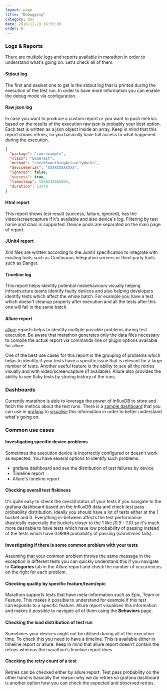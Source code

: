 ```yaml
---
layout: page
title: "Debugging"
category: doc
date: 2018-11-19 16:55:00
order: 6
---
```


### Logs & Reports
There are multiple logs and reports available in marathon in order to understand what's going on. Let's check all of them.

#### Stdout log
The first and easiest one to get is the stdout log that is printed during the execution of the test run. In order to have more information you can enable the debug mode via configuration.

#### Raw json log
In case you want to produce a custom report or you want to push metrics based on the results of the execution raw json is probably your best option. Each test is written as a json object inside an array. Keep in mind that this report shows retries, so you basically have full access to what happened during the execution.

```json
{
  "package": "com.example",
  "class": "SomeTest",
  "method": "checkSomethingActuallyWorks",
  "deviceSerial": "XXXXXXXXXXXX",
  "ignored": false,
  "success": true,
  "timestamp": 1548142665055,
  "duration": 13370
}
```

#### Html report
This report shows test result (success, failure, ignored), has the video/screencapture if it's available and also device's log. Filtering by test name and class is supported. Device pools are separated on the main page of report.

#### JUnit4 report
Xml files are written according to the Junit4 specification to integrate with existing tools such as Continuous Integration servers or third-party tools such as Danger.

#### Timeline log
This report helps identify potential misbehaviours visually helping infrastructure teams identify faulty devices and also helping developers identify tests which affect the whole batch. For example you have a test which doesn't cleanup properly after execution and all the tests after this one will fail in the same batch.

#### Allure report
[allure][1] reports helps to identify multiple possible problems during test execution. Be aware that marathon generates only the data files necessary to compile the actual report via commands line or plugin options available for allure.

One of the best use cases for this report is the grouping of problems which helps to identify if your tests have a specific issue that is relevant for a large number of tests. Another useful feature is the ability to see all the retries visually and with video/screencapture (if available). Allure also provides the ability to see flaky tests by storing history of the runs.

### Dashboards
Currently marathon is able to leverage the power of InfluxDB to store and fetch the metrics about the test runs. There is a [sample dashboard][3] that you can use in [grafana][2] to [visualise][4] this information in order to better understand what's going on.

### Common use cases
#### Investigating specific device problems
Sometimes the execution device is incorrectly configured or doesn't work as expected. You have several options to identify such problems:
* grafana dashboard and see the distribution of test failures by device
* Timeline report
* Allure's timeline report

#### Checking overall test flakiness
It's quite easy to check the overall status of your tests if you navigate to the grafana dashboard based on the InfluxDB data and check test pass probability distribution. Ideally you should have a lot of tests either at the 1 bucket and 0. Everything in-between affects the test performance drastically especially the buckets closer to the 1 like *[0.9 - 1.0)* so it's much more desirable to have tests which have low probability of passing instead of the tests which have 0.9999 probability of passing (*sometimes* fails).

#### Investigating if there is some common problem with your tests
Assuming that your common problem throws the same message in the exception in different tests you can quickly understand this if you navigate to **Categories** tab in the Allure report and check the number of occurrences on the right for each problem.

#### Checking quality by specific feature/team/epic
Marathon supports tests that have meta-information such as Epic, Team or Feature. This makes it possible to understand for example if this test corresponds to a specific feature. Allure report visualises this information and makes it possible to navigate all of them using the **Behaviors** page.

#### Checking the load distribution of test run
Sometimes your devices might not be utilised during all of the execution time. To check this you need to have a timeline. This is available either in timeline report or allure. Keep in mind that allure report doesn't contain the retries whereas the marathon's timeline report does.

#### Checking the retry count of a test
Retries can be checked either by allure report. Test pass probability on the other hand is basically the reason why we do retries so grafana dashboard is another option how you can check the expected and observed retries.

[1]: https://github.com/allure-framework/allure2/
[2]: https://grafana.com/
[3]: https://github.com/Malinskiy/marathon/blob/develop/assets/grafana-dashboard.json
[4]: https://snapshot.raintank.io/dashboard/snapshot/j5rbxzFhfMDG6eKIcB9sLcH16IICyzvW?orgId=2
